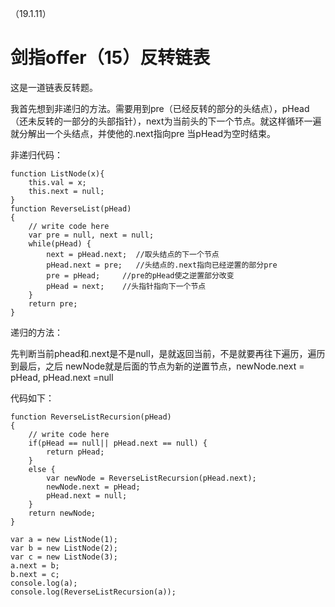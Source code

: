 （19.1.11）
# 剑指offer（15）反转链表

这是一道链表反转题。

我首先想到非递归的方法。需要用到pre（已经反转的部分的头结点），pHead（还未反转的一部分的头部指针），next为当前头的下一个节点。就这样循环一遍就分解出一个头结点，并使他的.next指向pre
当pHead为空时结束。

非递归代码：

	function ListNode(x){
	    this.val = x;
	    this.next = null;
	}
	function ReverseList(pHead)
	{
	    // write code here
	    var pre = null, next = null;
	    while(pHead) {
	        next = pHead.next;  //取头结点的下一个节点
	        pHead.next = pre;   //头结点的.next指向已经逆置的部分pre
	        pre = pHead;     //pre的pHead使之逆置部分改变
	        pHead = next;    //头指针指向下一个节点
	    }
	    return pre;
	}


递归的方法：

先判断当前phead和.next是不是null，是就返回当前，不是就要再往下遍历，遍历到最后，之后
newNode就是后面的节点为新的逆置节点，newNode.next = pHead, pHead.next =null

代码如下： 

	function ReverseListRecursion(pHead)
	{
	    // write code here
	    if(pHead == null|| pHead.next == null) {
	        return pHead;
	    }
	    else {
	        var newNode = ReverseListRecursion(pHead.next);
	        newNode.next = pHead;
	        pHead.next = null;
	    }
	    return newNode;
	}
	
	var a = new ListNode(1);
	var b = new ListNode(2);
	var c = new ListNode(3);
	a.next = b;
	b.next = c;
	console.log(a);
	console.log(ReverseListRecursion(a));